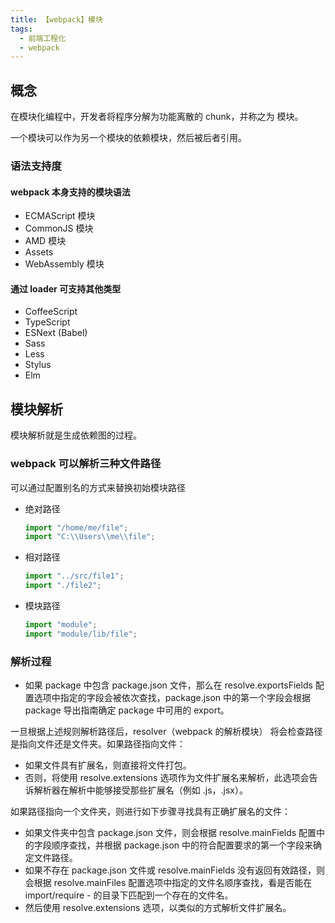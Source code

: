 ```yaml
---
title: 【webpack】模块
tags:
  - 前端工程化
  - webpack
---
```


## 概念

在模块化编程中，开发者将程序分解为功能离散的 chunk，并称之为 模块。

一个模块可以作为另一个模块的依赖模块，然后被后者引用。

### 语法支持度

#### webpack 本身支持的模块语法

- ECMAScript 模块
- CommonJS 模块
- AMD 模块
- Assets
- WebAssembly 模块

#### 通过 loader 可支持其他类型

- CoffeeScript
- TypeScript
- ESNext (Babel)
- Sass
- Less
- Stylus
- Elm

## 模块解析

模块解析就是生成依赖图的过程。

### webpack 可以解析三种文件路径

可以通过配置别名的方式来替换初始模块路径

- 绝对路径
  ```js
  import "/home/me/file";
  import "C:\\Users\\me\\file";
  ```
- 相对路径
  ```js
  import "../src/file1";
  import "./file2";
  ```
- 模块路径
  ```js
  import "module";
  import "module/lib/file";
  ```

### 解析过程

- 如果 package 中包含 package.json 文件，那么在 resolve.exportsFields 配置选项中指定的字段会被依次查找，package.json 中的第一个字段会根据 package 导出指南确定 package 中可用的 export。

一旦根据上述规则解析路径后，resolver（webpack 的解析模块） 将会检查路径是指向文件还是文件夹。如果路径指向文件：

- 如果文件具有扩展名，则直接将文件打包。
- 否则，将使用 resolve.extensions 选项作为文件扩展名来解析，此选项会告诉解析器在解析中能够接受那些扩展名（例如 .js，.jsx）。

如果路径指向一个文件夹，则进行如下步骤寻找具有正确扩展名的文件：

- 如果文件夹中包含 package.json 文件，则会根据 resolve.mainFields 配置中的字段顺序查找，并根据 package.json 中的符合配置要求的第一个字段来确定文件路径。
- 如果不存在 package.json 文件或 resolve.mainFields 没有返回有效路径，则会根据 resolve.mainFiles 配置选项中指定的文件名顺序查找，看是否能在 import/require - 的目录下匹配到一个存在的文件名。
- 然后使用 resolve.extensions 选项，以类似的方式解析文件扩展名。